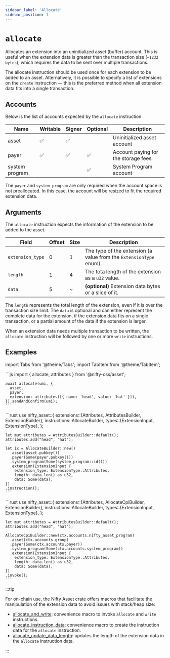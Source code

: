 ```yaml
---
sidebar_label: 'Allocate'
sidebar_position: 1
---
```


# `allocate`

Allocates an extension into an uninitialized asset (buffer) account. This is useful when the extension data is greater than the transaction size (`~1232 bytes`), which requires the data to be sent over multiple transactions.

The allocate instruction should be used once for each extension to be added to an asset. Alternatively, it is possible to specify a list of extensions on the `create` instruction &mdash; this is the preferred method when all extension data fits into a single transaction.

## Accounts

Below is the list of accounts expected by the `allocate` instruction.

| Name             | Writable | Signer | Optional | Description |
|------------------|----------|--------|----------|-------------|
| asset            | ✅       | ✅      |          | Uninitialized asset account |
| payer            | ✅       | ✅      | ✅       | Account paying for the storage fees |
| system program   |          |        | ✅       | System Program account |

The `payer` and `system program` are only required when the account space is not preallocated. In this case, the account will be resized to fit the required extension data.

## Arguments

The `allocate` instruction expects the information of the extension to be added to the asset.

| Field             | Offset | Size | Description |
|-------------------|--------|------|-------------|
| `extension_type`  | 0      | 1    | The type of the extension (a value from the `ExtensionType` enum). |
| `length`          | 1      | 4    | The tota length of the extension as a `u32` value. |
| `data`            | 5      | ~    | **(optional)** Extension data bytes or a slice of it. |

The `length` represents the total length of the extension, even if it is over the transaction size limit. The `data` is optional and can either represent the complete data for the extension, if the extension data fits on a single transaction, or a partial amount of the data if the extension is larger.

When an extension data needs multiple transaction to be written, the `allocate` instruction will be followed by one or more `write` instructions.

## Examples

import Tabs from '@theme/Tabs';
import TabItem from '@theme/TabItem';

<Tabs>
  <TabItem value="javascript" label="JavaScript" default>
    ```js
    import { allocate, attributes } from '@nifty-oss/asset';

    await allocate(umi, {
      asset,
      payer,
      extension: attributes([{ name: 'head', value: 'hat' }]),
    }).sendAndConfirm(umi);
    ```
  </TabItem>
  <TabItem value="orange" label="Rust">
    ```rust
    use nifty_asset::{
      extensions::{Attributes, AttributesBuilder, ExtensionBuilder},
      instructions::AllocateBuilder,
      types::{ExtensionInput, ExtensionType},
    };

    let mut attributes = AttributesBuilder::default();
    attributes.add("head", "hat");

    let ix = AllocateBuilder::new()
      .asset(asset.pubkey())
      .payer(Some(payer.pubkey()))
      .system_program(Some(system_program::id()))
      .extension(ExtensionInput {
        extension_type: ExtensionType::Attributes,
        length: data.len() as u32,
        data: Some(data),
    })
    .instruction();
    ```
  </TabItem>
  <TabItem value="banana" label="Rust (on-chain)">
    ```rust
    use nifty_asset::{
      extensions::{Attributes, AllocateCpiBuilder, ExtensionBuilder},
      instructions::AllocateBuilder,
      types::{ExtensionInput, ExtensionType},
    };

    let mut attributes = AttributesBuilder::default();
    attributes.add("head", "hat");

    AllocateCpiBuilder::new(ctx.accounts.nifty_asset_program)
      .asset(ctx.accounts.group)
      .payer(Some(ctx.accounts.payer))
      .system_program(Some(ctx.accounts.system_program))
      .extension(ExtensionInput {
        extension_type: ExtensionType::Attributes,
        length: data.len() as u32,
        data: Some(data),
    })
    .invoke();
    ```
  </TabItem>
</Tabs>

:::tip

For on-chain use, the Nifty Asset crate offers macros that facilitate the manipulation of the extension data to avoid issues with stack/heap size:
- [allocate_and_write](https://docs.rs/nifty-asset/0.4.0/nifty_asset/macro.allocate_and_write.html): convenience macro to invoke `allocate` and `write` instructions.
- [allocate_instruction_data](https://docs.rs/nifty-asset/0.4.0/nifty_asset/macro.allocate_instruction_data.html): convenience macro to create the instruction data for the `allocate` instruction.
- [allocate_update_data_length](https://docs.rs/nifty-asset/0.4.0/nifty_asset/macro.allocate_update_data_length.html): updates the length of the extension data in the `allocate` instruction data.

:::